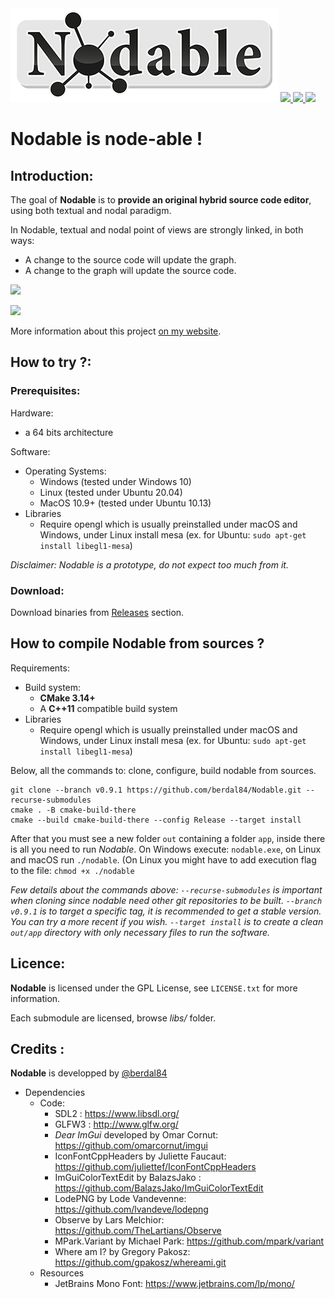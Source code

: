 <img src="https://github.com/berdal84/Nodable/blob/master/src/app/assets/images/nodable-logo-xs.png" />
   
<a href="https://github.com/berdal84/Nodable/actions?query=workflow%3AGNU%2FLinux" title="linux">
<img src="https://github.com/berdal84/nodable/workflows/GNU%2FLinux/badge.svg" />
</a>

<a href="https://github.com/berdal84/Nodable/actions?query=workflow%3AWindows" title="windows">
<img src="https://github.com/berdal84/nodable/workflows/Windows/badge.svg" />
</a>

<a href="https://github.com/berdal84/Nodable/actions?query=workflow%3AMacOS" title="macos">
<img src="https://github.com/berdal84/nodable/workflows/MacOS/badge.svg" />
</a>

# Nodable is node-able !

## Introduction:

The goal of **Nodable** is to **provide an original hybrid source code editor**, using both textual and nodal paradigm.

In Nodable, textual and nodal point of views are strongly linked, in both ways:

- A change to the source code will update the graph.
- A change to the graph will update the source code.

![](https://www.dalle-cort.fr/wp-content/uploads/2021/11/nodable-1.gif)

![](https://www.dalle-cort.fr/wp-content/uploads/2021/11/nodable-2.gif)

More information about this project [on my website](https://www.dalle-cort.fr/category/project/nodable).

## How to try ?:

### Prerequisites:

Hardware:
- a 64 bits architecture

Software:
- Operating Systems:
  - Windows (tested under Windows 10)
  - Linux (tested under Ubuntu 20.04)
  - MacOS 10.9+ (tested under Ubuntu 10.13)
- Libraries
  - Require opengl which is usually preinstalled under macOS and Windows, under Linux install mesa (ex. for Ubuntu: `sudo apt-get install libegl1-mesa`)

_Disclaimer: Nodable is a prototype, do not expect too much from it._

### Download:

Download binaries from [Releases](https://github.com/berdal84/Nodable/releases) section.

## How to compile Nodable from sources ?

Requirements:
- Build system:
  - **CMake 3.14+**
  - A **C++11** compatible build system
- Libraries
  - Require opengl which is usually preinstalled under macOS and Windows, under Linux install mesa (ex. for Ubuntu: `sudo apt-get install libegl1-mesa`)

Below, all the commands to: clone, configure, build nodable from sources.

```
git clone --branch v0.9.1 https://github.com/berdal84/Nodable.git --recurse-submodules
cmake . -B cmake-build-there
cmake --build cmake-build-there --config Release --target install
```
After that you must see a new folder `out` containing a folder `app`, inside there is all you need to run *Nodable*.
On Windows execute: `nodable.exe`, on Linux and macOS run `./nodable`. (On Linux you might have to add execution flag to the file: `chmod +x ./nodable`

*Few details about the commands above:
`--recurse-submodules` is important when cloning since nodable need other git repositories to be built.
`--branch v0.9.1` is to target a specific tag, it is recommended to get a stable version. You can try a more recent if you wish.
`--target install` is to create a clean `out/app` directory with only necessary files to run the software.*


## Licence:

**Nodable** is licensed under the GPL License, see `LICENSE.txt` for more information.

Each submodule are licensed, browse *libs/* folder.

Credits :
---------

**Nodable** is developped by [@berdal84](https://github.com/berdal84)

- Dependencies
  - Code:
    - SDL2 : https://www.libsdl.org/
    - GLFW3 : http://www.glfw.org/
    - *Dear ImGui* developed by Omar Cornut: https://github.com/omarcornut/imgui
    - IconFontCppHeaders by Juliette Faucaut: https://github.com/juliettef/IconFontCppHeaders
    - ImGuiColorTextEdit by BalazsJako : https://github.com/BalazsJako/ImGuiColorTextEdit
    - LodePNG by Lode Vandevenne: https://github.com/lvandeve/lodepng
    - Observe by Lars Melchior: https://github.com/TheLartians/Observe
    - MPark.Variant by Michael Park: https://github.com/mpark/variant
    - Where am I? by Gregory Pakosz: https://github.com/gpakosz/whereami.git
  - Resources
    - JetBrains Mono Font: https://www.jetbrains.com/lp/mono/
